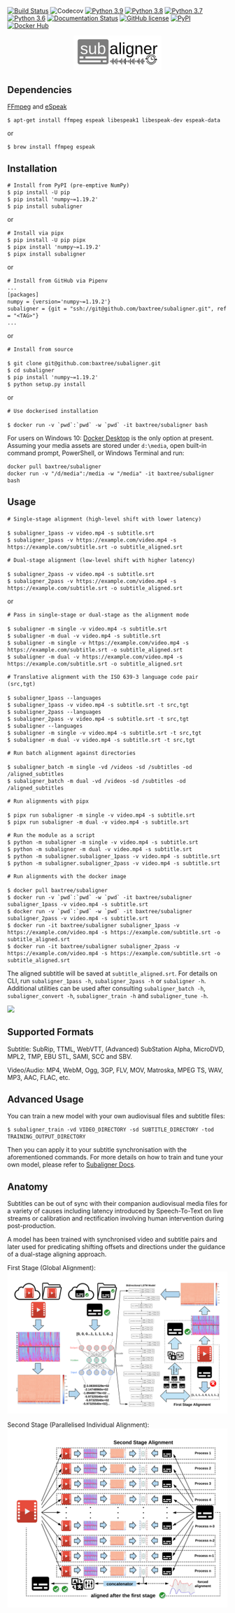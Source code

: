 [![Build Status](https://travis-ci.com/baxtree/subaligner.svg?branch=master)](https://travis-ci.com/baxtree/subaligner) ![Codecov](https://img.shields.io/codecov/c/github/baxtree/subaligner)
[![Python 3.9](https://img.shields.io/badge/python-3.9-blue.svg)](https://www.python.org/downloads/release/python-390/) [![Python 3.8](https://img.shields.io/badge/python-3.8-blue.svg)](https://www.python.org/downloads/release/python-380/) [![Python 3.7](https://img.shields.io/badge/python-3.7-blue.svg)](https://www.python.org/downloads/release/python-370/) [![Python 3.6](https://img.shields.io/badge/python-3.6-blue.svg)](https://www.python.org/downloads/release/python-360/)
[![Documentation Status](https://readthedocs.org/projects/subaligner/badge/?version=latest)](https://subaligner.readthedocs.io/en/latest/?badge=latest)
[![GitHub license](https://img.shields.io/github/license/baxtree/subaligner)](https://github.com/baxtree/subaligner/blob/master/LICENSE)
[![PyPI](https://badge.fury.io/py/subaligner.svg)](https://badge.fury.io/py/subaligner)
[![Docker Hub](https://img.shields.io/docker/cloud/automated/baxtree/subaligner)](https://hub.docker.com/r/baxtree/subaligner)

<div align="center">
  <img src="./figures/subaligner.png" alt="subaligner" width="200" />
</div>

## Dependencies
[FFmpeg](https://www.ffmpeg.org/) and [eSpeak](http://espeak.sourceforge.net/index.html)
```
$ apt-get install ffmpeg espeak libespeak1 libespeak-dev espeak-data
```
or
```
$ brew install ffmpeg espeak
```

## Installation
```
# Install from PyPI (pre-emptive NumPy)
$ pip install -U pip
$ pip install 'numpy~=1.19.2'
$ pip install subaligner
```
or
```
# Install via pipx
$ pip install -U pip pipx
$ pipx install 'numpy~=1.19.2'
$ pipx install subaligner
```
or
```
# Install from GitHub via Pipenv
...
[packages]
numpy = {version='numpy~=1.19.2'}
subaligner = {git = "ssh://git@github.com/baxtree/subaligner.git", ref = "<TAG>"}
...
```
or
```
# Install from source

$ git clone git@github.com:baxtree/subaligner.git
$ cd subaligner
$ pip install 'numpy~=1.19.2'
$ python setup.py install
```
or
```
# Use dockerised installation

$ docker run -v `pwd`:`pwd` -w `pwd` -it baxtree/subaligner bash
```
For users on Windows 10: [Docker Desktop](https://docs.docker.com/docker-for-windows/install/) is the only option at present.
Assuming your media assets are stored under `d:\media`, open built-in command prompt, PowerShell, or Windows Terminal and run:
```
docker pull baxtree/subaligner
docker run -v "/d/media":/media -w "/media" -it baxtree/subaligner bash
```

## Usage
```
# Single-stage alignment (high-level shift with lower latency)

$ subaligner_1pass -v video.mp4 -s subtitle.srt
$ subaligner_1pass -v https://example.com/video.mp4 -s https://example.com/subtitle.srt -o subtitle_aligned.srt
```
```
# Dual-stage alignment (low-level shift with higher latency)

$ subaligner_2pass -v video.mp4 -s subtitle.srt
$ subaligner_2pass -v https://example.com/video.mp4 -s https://example.com/subtitle.srt -o subtitle_aligned.srt
```
or
```
# Pass in single-stage or dual-stage as the alignment mode

$ subaligner -m single -v video.mp4 -s subtitle.srt
$ subaligner -m dual -v video.mp4 -s subtitle.srt
$ subaligner -m single -v https://example.com/video.mp4 -s https://example.com/subtitle.srt -o subtitle_aligned.srt
$ subaligner -m dual -v https://example.com/video.mp4 -s https://example.com/subtitle.srt -o subtitle_aligned.srt
```
```
# Translative alignment with the ISO 639-3 language code pair (src,tgt)

$ subaligner_1pass --languages
$ subaligner_1pass -v video.mp4 -s subtitle.srt -t src,tgt
$ subaligner_2pass --languages
$ subaligner_2pass -v video.mp4 -s subtitle.srt -t src,tgt
$ subaligner --languages
$ subaligner -m single -v video.mp4 -s subtitle.srt -t src,tgt
$ subaligner -m dual -v video.mp4 -s subtitle.srt -t src,tgt
```
```
# Run batch alignment against directories

$ subaligner_batch -m single -vd /videos -sd /subtitles -od /aligned_subtitles
$ subaligner_batch -m dual -vd /videos -sd /subtitles -od /aligned_subtitles
```
```
# Run alignments with pipx

$ pipx run subaligner -m single -v video.mp4 -s subtitle.srt
$ pipx run subaligner -m dual -v video.mp4 -s subtitle.srt
```
```
# Run the module as a script
$ python -m subaligner -m single -v video.mp4 -s subtitle.srt
$ python -m subaligner -m dual -v video.mp4 -s subtitle.srt
$ python -m subaligner.subaligner_1pass -v video.mp4 -s subtitle.srt
$ python -m subaligner.subaligner_2pass -v video.mp4 -s subtitle.srt
```
```
# Run alignments with the docker image

$ docker pull baxtree/subaligner
$ docker run -v `pwd`:`pwd` -w `pwd` -it baxtree/subaligner subaligner_1pass -v video.mp4 -s subtitle.srt
$ docker run -v `pwd`:`pwd` -w `pwd` -it baxtree/subaligner subaligner_2pass -v video.mp4 -s subtitle.srt
$ docker run -it baxtree/subaligner subaligner_1pass -v https://example.com/video.mp4 -s https://example.com/subtitle.srt -o subtitle_aligned.srt
$ docker run -it baxtree/subaligner subaligner_2pass -v https://example.com/video.mp4 -s https://example.com/subtitle.srt -o subtitle_aligned.srt
```
The aligned subtitle will be saved at `subtitle_aligned.srt`. For details on CLI, run `subaligner_1pass -h`, `subaligner_2pass -h` or `subaligner -h`.
Additional utilities can be used after consulting `subaligner_batch -h`, `subaligner_convert -h`, `subaligner_train -h` and `subaligner_tune -h`.

![](figures/screencast.gif)
## Supported Formats
Subtitle: SubRip, TTML, WebVTT, (Advanced) SubStation Alpha, MicroDVD, MPL2, TMP, EBU STL, SAMI, SCC and SBV.

Video/Audio: MP4, WebM, Ogg, 3GP, FLV, MOV, Matroska, MPEG TS, WAV, MP3, AAC, FLAC, etc.

## Advanced Usage
You can train a new model with your own audiovisual files and subtitle files:
```
$ subaligner_train -vd VIDEO_DIRECTORY -sd SUBTITLE_DIRECTORY -tod TRAINING_OUTPUT_DIRECTORY
```
Then you can apply it to your subtitle synchronisation with the aforementioned commands. For more details on how to train and tune your own model, please refer to [Subaligner Docs](https://subaligner.readthedocs.io/en/latest/advanced_usage.html).

## Anatomy
Subtitles can be out of sync with their companion audiovisual media files for a variety of causes including latency introduced by Speech-To-Text on live streams or calibration and rectification involving human intervention during post-production.

A model has been trained with synchronised video and subtitle pairs and later used for predicating shifting offsets and directions under the guidance of a dual-stage aligning approach. 

First Stage (Global Alignment):
![](figures/1st_stage.png)

Second Stage (Parallelised Individual Alignment):
![](figures/2nd_stage.png)